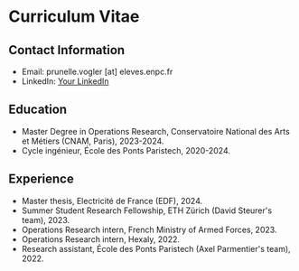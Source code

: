 # Curriculum Vitae

## Contact Information
- Email: prunelle.vogler [at] eleves.enpc.fr
- LinkedIn: [Your LinkedIn](www.linkedin.com/in/prunelle-vogler)

## Education
- Master Degree in Operations Research, Conservatoire National des Arts et Métiers (CNAM, Paris), 2023-2024.
- Cycle ingénieur, École des Ponts Paristech, 2020-2024.

## Experience
- Master thesis, Electricité de France (EDF), 2024.
- Summer Student Research Fellowship, ETH Zürich (David Steurer's team), 2023.
- Operations Research intern, French Ministry of Armed Forces, 2023.
- Operations Research intern, Hexaly, 2022.
- Research assistant, École des Ponts Paristech (Axel Parmentier's team), 2022.
